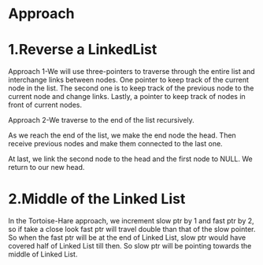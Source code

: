# Approach


# 1.Reverse a LinkedList
Approach 1-We will use three-pointers to traverse through the entire list and interchange links between nodes. One pointer to keep track of the current node in the list. The second one is to keep track of the previous node to the current node and change links. Lastly, a pointer to keep track of nodes in front of current nodes.

Approach 2-We traverse to the end of the list recursively.

As we reach the end of the list, we make the end node the head. Then receive previous nodes and make them connected to the last one.

At last, we link the second node to the head and the first node to NULL. We return to our new head.

# 2.Middle of the Linked List
In the Tortoise-Hare approach, we increment slow ptr by 1 and fast ptr by 2, so if take a close look fast ptr will travel double than that of the slow pointer. So when the fast ptr will be at the end of Linked List, slow ptr would have covered half of Linked List till then. So slow ptr will be pointing towards the middle of Linked List.
